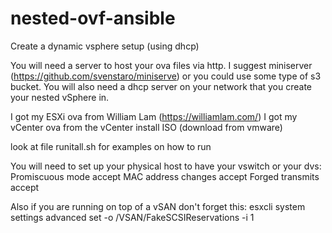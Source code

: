 # nested-ovf-ansible
Create a dynamic vsphere setup (using dhcp)

You will need a server to host your ova files via http. I suggest miniserver (https://github.com/svenstaro/miniserve) or you could use some type of s3 bucket. You will also need a dhcp server on your network that you create your nested vSphere in.

I got my ESXi ova from William Lam (https://williamlam.com/)
I got my vCenter ova from the vCenter install ISO (download from vmware)

look at file runitall.sh for examples on how to run

You will need to set up your physical host to have your vswitch or your dvs:
Promiscuous mode accept
MAC address changes accept
Forged transmits accept

Also if you are running on top of a vSAN don't forget this:  esxcli system settings advanced set -o /VSAN/FakeSCSIReservations -i 1

